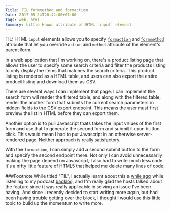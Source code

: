 ```yaml
---
Title: TIL formmethod and formaction
Date: 2017-05-24T20:42:00+07:00
Tags: web, html
Summary: Little known attribute of HTML `input` element
---
```



TIL: HTML `input` elements allows you to specify [`formaction`](https://developer.mozilla.org/en-US/docs/Web/HTML/Element/button#attr-formaction)
and [`formmethod`](https://developer.mozilla.org/en-US/docs/Web/HTML/Element/button#attr-formmethod) attribute that let you override
`action` and `method` attribute of the element's parent form.

In a web application that I'm working on, there's a product listing page that allows the user
to specify some search criteria and filter the products listing to only display the items that matches
the search criteria. This product listing is rendered as a HTML table, and users can also export the entire
product listing and download them as CSV.

There are several ways I can implement that page. I can implement the search form will render the filtered table,
and along with the filtered table, render the another form that submits the current search parameters in hidden fields
to the CSV export endpoint. This means the user must first preview the list in HTML before they can export them.

Another option is to pull Javascript thats takes the input values of the first form and use that to generate the second form
and submit it upon button click. This would mean I had to put Javascript in an otherwise server-rendered page. Neither approach is really
satisfactory.

With the `formaction`, I can simply add a second submit button to the form and specify the second endpoint there.
Not only I can avoid unnecessarily making the page depend on Javascript, I also had to write much less code.
It's a nifty little feature of HTML5 that helped me delete many lines of code.


###Footnote
While titled "TIL", I actually learnt about this a [while ago](https://twitter.com/_hdra/status/841481951764594688) while listening
to my podcast [backlog](http://bikeshed.fm/100), and I'm really glad the hosts talked about the feature since it was really applicable
in solving an issue I've been having. And since I recently decided to start writing more again, but had been having trouble getting over
the block, I thought I would use this little topic to build up the momentum to write more.
